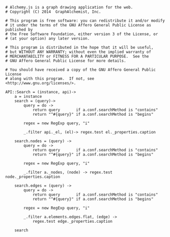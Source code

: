     # Alchemy.js is a graph drawing application for the web.
    # Copyright (C) 2014  GraphAlchemist, Inc.

    # This program is free software: you can redistribute it and/or modify
    # it under the terms of the GNU Affero General Public License as published by
    # the Free Software Foundation, either version 3 of the License, or
    # (at your option) any later version.

    # This program is distributed in the hope that it will be useful,
    # but WITHOUT ANY WARRANTY; without even the implied warranty of
    # MERCHANTABILITY or FITNESS FOR A PARTICULAR PURPOSE.  See the
    # GNU Affero General Public License for more details.

    # You should have received a copy of the GNU Affero General Public License
    # along with this program.  If not, see <http://www.gnu.org/licenses/>.

    API::Search = (instance, api)->
        a = instance
        search = (query)->
            query = do ->
                return query       if a.conf.searchMethod is "contains"
                return "^#{query}" if a.conf.searchMethod is "begins"

            regex = new RegExp query, "i"

            _.filter api._el, (el)-> regex.test el._properties.caption

        search.nodes = (query) ->
            query = do ->
                return query       if a.conf.searchMethod is "contains"
                return "^#{query}" if a.conf.searchMethod is "begins"
            
            regex = new RegExp query, "i"
            
            _.filter a._nodes, (node) -> regex.test node._properties.caption

        search.edges = (query) ->
            query = do ->
                return query       if a.conf.searchMethod is "contains"
                return "^#{query}" if a.conf.searchMethod is "begins"
            
            regex = new RegExp query, "i"

            _.filter a.elements.edges.flat, (edge) ->
                regex.test edge._properties.caption

        search